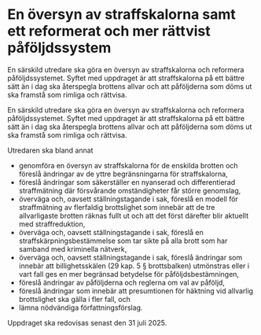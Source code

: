 # En översyn av straffskalorna samt ett reformerat och mer rättvist påföljdssystem

En särskild utredare ska göra en översyn av straffskalorna och reformera
påföljdssystemet. Syftet med uppdraget är att straffskalorna på ett bättre sätt
än i dag ska återspegla brottens allvar och att påföljderna som döms ut ska
framstå som rimliga och rättvisa.

En särskild utredare ska göra en översyn av straffskalorna och reformera
påföljdssystemet. Syftet med uppdraget är att straffskalorna på ett bättre sätt
än i dag ska återspegla brottens allvar och att påföljderna som döms ut ska
framstå som rimliga och rättvisa.

Utredaren ska bland annat

* genomföra en översyn av straffskalorna för de enskilda brotten och
föreslå ändringar av de yttre begränsningarna för straffskalorna,
* föreslå ändringar som säkerställer en nyanserad och differentierad
straffmätning där försvårande omständigheter får större genomslag,
* överväga och, oavsett ställningstagande i sak, föreslå en modell för
straffmätning av flerfaldig brottslighet som innebär att de tre
allvarligaste brotten räknas fullt ut och att det först därefter blir aktuellt
med straffreduktion,
* överväga och, oavsett ställningstagande i sak, föreslå en straffskärpningsbestämmelse
som tar sikte på alla brott som har samband med
kriminella nätverk,
* överväga och, oavsett ställningstagande i sak, föreslå ändringar som
innebär att billighetsskälen (29 kap. 5 § brottsbalken) utmönstras eller i
vart fall ges en mer begränsad betydelse för påföljdsbestämningen,
* föreslå ändringar av påföljderna och reglerna om val av påföljd,
* föreslå ändringar som innebär att presumtionen för häktning vid allvarlig brottslighet ska gälla i fler fall, och
* lämna nödvändiga författningsförslag.

Uppdraget ska redovisas senast den 31 juli 2025.
